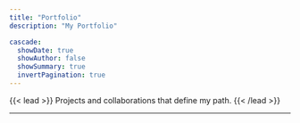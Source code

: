 ```yaml
---
title: "Portfolio"
description: "My Portfolio"

cascade:
  showDate: true
  showAuthor: false
  showSummary: true
  invertPagination: true
---
```


{{< lead >}}
Projects and collaborations that define my path.
{{< /lead >}}

---